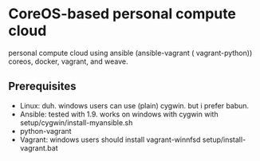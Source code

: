 # CoreOS-based personal compute cloud
personal compute cloud using ansible (ansible-vagrant ( vagrant-python)) coreos, docker, vagrant, and weave.

## Prerequisites
- Linux: duh. windows users can use  (plain) cygwin. but i prefer babun.
- Ansible: tested with 1.9. works on windows with cygwin with setup/cygwin/install-myansible.sh
- python-vagrant
- Vagrant: windows users should install vagrant-winnfsd setup/install-vagrant.bat
